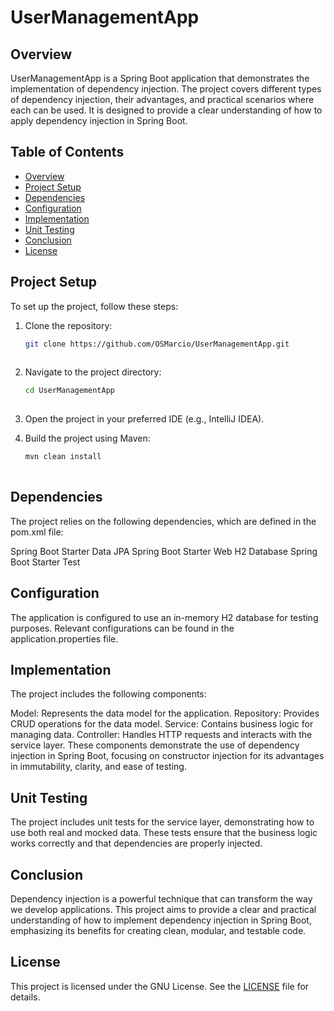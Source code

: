 # UserManagementApp

## Overview
UserManagementApp is a Spring Boot application that demonstrates the implementation of dependency injection. The project covers different types of dependency injection, their advantages, and practical scenarios where each can be used. It is designed to provide a clear understanding of how to apply dependency injection in Spring Boot.

## Table of Contents
- [Overview](#overview)
- [Project Setup](#project-setup)
- [Dependencies](#dependencies)
- [Configuration](#configuration)
- [Implementation](#implementation)
- [Unit Testing](#unit-testing)
- [Conclusion](#conclusion)
- [License](#license)

## Project Setup
To set up the project, follow these steps:

1. Clone the repository:
   ```sh
   git clone https://github.com/OSMarcio/UserManagementApp.git
      
2. Navigate to the project directory:
   ```sh
   cd UserManagementApp
      
3. Open the project in your preferred IDE (e.g., IntelliJ IDEA).

4. Build the project using Maven:
   ```sh
   mvn clean install
      
## Dependencies
The project relies on the following dependencies, which are defined in the pom.xml file:

Spring Boot Starter Data JPA
Spring Boot Starter Web
H2 Database
Spring Boot Starter Test

## Configuration
The application is configured to use an in-memory H2 database for testing purposes. Relevant configurations can be found in the application.properties file.

## Implementation
The project includes the following components:

Model: Represents the data model for the application.
Repository: Provides CRUD operations for the data model.
Service: Contains business logic for managing data.
Controller: Handles HTTP requests and interacts with the service layer.
These components demonstrate the use of dependency injection in Spring Boot, focusing on constructor injection for its advantages in immutability, clarity, and ease of testing.

## Unit Testing
The project includes unit tests for the service layer, demonstrating how to use both real and mocked data. These tests ensure that the business logic works correctly and that dependencies are properly injected.

## Conclusion
Dependency injection is a powerful technique that can transform the way we develop applications. This project aims to provide a clear and practical understanding of how to implement dependency injection in Spring Boot, emphasizing its benefits for creating clean, modular, and testable code.

## License
This project is licensed under the GNU License. See the [LICENSE](https://github.com/OSMarcio/UserManagementApp/tree/main#) file for details.
